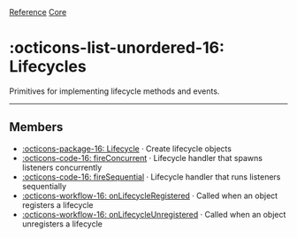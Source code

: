<div class="pmwdoc-reference-breadcrumbs">
<a href="../../">Reference</a>
<a href="../">Core</a>
</div>

# :octicons-list-unordered-16: Lifecycles

Primitives for implementing lifecycle methods and events.

---

## Members

- [:octicons-package-16: Lifecycle](lifecycle.md) · Create lifecycle objects
- [:octicons-code-16: fireConcurrent](fire-concurrent.md) · Lifecycle handler
  that spawns listeners concurrently
- [:octicons-code-16: fireSequential](fire-sequential.md) · Lifecycle handler
  that runs listeners sequentially
- [:octicons-workflow-16: onLifecycleRegistered](on-lifecycle-registered.md) ·
  Called when an object registers a lifecycle
- [:octicons-workflow-16: onLifecycleUnregistered](on-lifecycle-unregistered.md)
  · Called when an object unregisters a lifecycle
